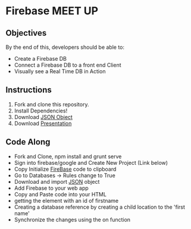 # Firebase MEET UP

## Objectives

By the end of this, developers should be able to:

-   Create a Firebase DB
-   Connect a Firebase DB to a front end Client
-   Visually see a Real Time DB in Action

## Instructions

1.  Fork and clone this repository.
2.  Install Dependencies!
3.  Download [JSON Object](https://www.dropbox.com/s/pk9qjj51wzbpm3c/bettor-half-70e6d-export.json?dl=0)
4.  Download [Presentation](https://www.dropbox.com/s/9ta68ujvj0mlsmm/firebase%20%28Nishon%E2%80%99s%20MacBook%20Pro%27s%20conflicted%20copy%202016-10-26%29%20copy.key?dl=0)

## Code Along

- Fork and Clone, npm install and grunt serve
- Sign into firebase/google and Create New Project (Link below)
- Copy Initialize [FireBase](https://console.firebase.google.com/) code to clipboard
- Go to Databases -> Rules change to True
- Download and import [JSON](https://www.dropbox.com/s/pk9qjj51wzbpm3c/bettor-half-70e6d-export.json?dl=0) object
- Add Firebase to your web app
- Copy and Paste code into your HTML <body>
- getting the element with an id of firstname
- Creating a database reference by creating a child location to the 'first name'
- Synchronize the changes using the on function
